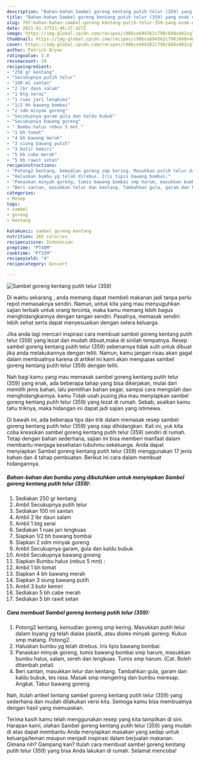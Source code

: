 ```yaml
---
description: "Bahan-bahan Sambel goreng kentang putih telur (359) yang enak dan Mudah Dibuat"
title: "Bahan-bahan Sambel goreng kentang putih telur (359) yang enak dan Mudah Dibuat"
slug: 707-bahan-bahan-sambel-goreng-kentang-putih-telur-359-yang-enak-dan-mudah-dibuat
date: 2021-01-17T21:46:27.427Z
image: https://img-global.cpcdn.com/recipes/c98bce694362c798/680x482cq70/sambel-goreng-kentang-putih-telur-359-foto-resep-utama.jpg
thumbnail: https://img-global.cpcdn.com/recipes/c98bce694362c798/680x482cq70/sambel-goreng-kentang-putih-telur-359-foto-resep-utama.jpg
cover: https://img-global.cpcdn.com/recipes/c98bce694362c798/680x482cq70/sambel-goreng-kentang-putih-telur-359-foto-resep-utama.jpg
author: Patrick Bryan
ratingvalue: 3.8
reviewcount: 10
recipeingredient:
- "250 gr kentang"
- "Secukupnya putih telur"
- "100 ml santan"
- "2 lbr daun salam"
- "1 btg serai"
- "1 ruas jari lengkuas"
- "1/2 bh bawang bombai"
- "2 sdm minyak goreng"
- "Secukupnya garam gula dan kaldu bubuk"
- "Secukupnya bawang goreng"
- " Bumbu halus rebus 5 mnt "
- "1 bh tomat"
- "4 bh bawang merah"
- "3 siung bawang putih"
- "3 butir kemiri"
- "5 bh cabe merah"
- "5 bh rawit setan"
recipeinstructions:
- "Potong2 kentang, kemudian goreng smp kering. Masukkan putih telur dalam loyang yg telah dialas plastik, atau dioles minyak goreng. Kukus smp matang. Potong2."
- "Haluskan bumbu yg telah direbus. Iris tipis bawang bombai."
- "Panaskan minyak goreng, tumis bawang bombai smp harum, masukkan bumbu halus, salam, sereh dan lengkuas. Tumis smp harum. (Cat. Boleh ditambah petai)"
- "Beri santan, masukkan telur dan kentang. Tambahkan gula, garam dan kaldu bubuk, tes rasa. Masak smp mengering dan bumbu meresap. Angkat. Tabur bawang goreng."
categories:
- Resep
tags:
- sambel
- goreng
- kentang

katakunci: sambel goreng kentang 
nutrition: 265 calories
recipecuisine: Indonesian
preptime: "PT40M"
cooktime: "PT35M"
recipeyield: "4"
recipecategory: Dessert

---
```



![Sambel goreng kentang putih telur (359)](https://img-global.cpcdn.com/recipes/c98bce694362c798/680x482cq70/sambel-goreng-kentang-putih-telur-359-foto-resep-utama.jpg)

Di waktu  sekarang , anda memang dapat membeli makanan jadi tanpa perlu repot memasaknya sendiri. Namun, untuk kita yang mau menyuguhkan sajian terbaik untuk orang tercinta, maka kamu memang lebih bagus menghidangkannya dengan tangan sendiri. Pasalnya, memasak sendiri lebih sehat serta dapat menyesuaikan dengan selera keluarga.

Jika anda lagi mencari inspirasi cara membuat sambel goreng kentang putih telur (359) yang lezat dan mudah dibuat,maka di sinilah tempatnya. Resep sambel goreng kentang putih telur (359)  sebenarnya tidak sulit untuk dibuat jika anda melakukannya dengan teliti. Namun, kamu jangan risau akan gagal dalam membuatnya 
karena di artikel ini kami akan mengupas sambel goreng kentang putih telur (359) dengan teliti.  



Nah bagi kamu yang mau memasak sambel goreng kentang putih telur (359) yang enak, ada beberapa tahap yang bisa dikerjakan, mulai dari memilih jenis bahan, lalu pemilihan bahan segar, sampai cara mengolah dan menghidangkannya. kamu Tidak usah pusing jika mau menyiapkan sambel goreng kentang putih telur (359) yang lezat di rumah. Sebab, asalkan kamu  tahu triknya, maka hidangan ini dapat jadi sajian yang istimewa.

Di bawah ini, ada beberapa tips dan trik dalam memasak resep sambel goreng kentang putih telur (359) yang siap dihidangkan. Kali ini, yuk kita coba kreasikan sambel goreng kentang putih telur (359) sendiri di rumah. Tetap dengan bahan sederhana, sajian ini bisa memberi manfaat dalam membantu menjaga kesehatan tubuhmu sekeluarga. Anda dapat menyiapkan Sambel goreng kentang putih telur (359) menggunakan 17 jenis bahan dan 4 tahap pembuatan. Berikut ini cara dalam membuat hidangannya.

<!--inarticleads1-->

##### Bahan-bahan dan bumbu yang dibutuhkan untuk menyiapkan Sambel goreng kentang putih telur (359):

1. Sediakan 250 gr kentang
1. Ambil Secukupnya putih telur
1. Sediakan 100 ml santan
1. Ambil 2 lbr daun salam
1. Ambil 1 btg serai
1. Sediakan 1 ruas jari lengkuas
1. Siapkan 1/2 bh bawang bombai
1. Siapkan 2 sdm minyak goreng
1. Ambil Secukupnya garam, gula dan kaldu bubuk
1. Ambil Secukupnya bawang goreng
1. Siapkan  Bumbu halus (rebus 5 mnt) :
1. Ambil 1 bh tomat
1. Siapkan 4 bh bawang merah
1. Siapkan 3 siung bawang putih
1. Ambil 3 butir kemiri
1. Sediakan 5 bh cabe merah
1. Sediakan 5 bh rawit setan




<!--inarticleads2-->

##### Cara membuat Sambel goreng kentang putih telur (359):

1. Potong2 kentang, kemudian goreng smp kering. Masukkan putih telur dalam loyang yg telah dialas plastik, atau dioles minyak goreng. Kukus smp matang. Potong2.
1. Haluskan bumbu yg telah direbus. Iris tipis bawang bombai.
1. Panaskan minyak goreng, tumis bawang bombai smp harum, masukkan bumbu halus, salam, sereh dan lengkuas. Tumis smp harum. (Cat. Boleh ditambah petai)
1. Beri santan, masukkan telur dan kentang. Tambahkan gula, garam dan kaldu bubuk, tes rasa. Masak smp mengering dan bumbu meresap. Angkat. Tabur bawang goreng.




Nah, itulah artikel tentang  sambel goreng kentang putih telur (359)  yang sederhana dan mudah dilakukan versi kita. Semoga kamu bisa membuatnya dengan hasil yang memuaskan. 

Terima kasih kamu telah menggunakan resep yang kita tampilkan di sini. Harapan kami, olahan  Sambel goreng kentang putih telur (359) yang mudah di atas dapat membantu Anda menyiapkan masakan yang sedap untuk keluarga/teman maupun menjadi inspirasi dalam berjualan makanan. Gimana nih? Gampang kan? Itulah cara membuat sambel goreng kentang putih telur (359) yang bisa Anda lakukan di rumah. Selamat mencoba!

